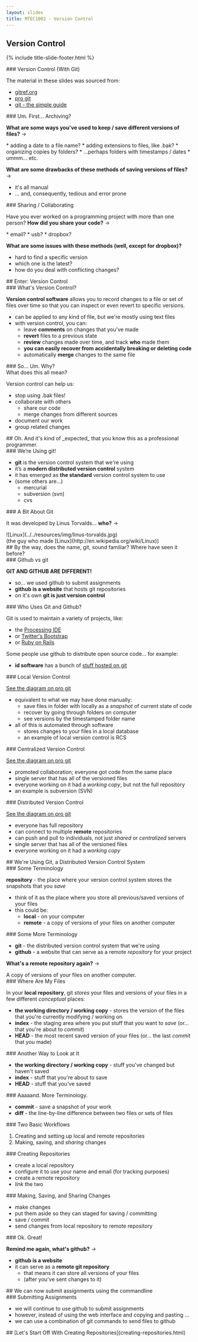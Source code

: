 ```yaml
---
layout: slides
title: MTEC1002 - Version Control 
---
```


<section markdown="block" class="title-slide">

# Version Control

{% include title-slide-footer.html %}
</section>


<section markdown="block">
### Version Control (With Git)

The material in these slides was sourced from:

* [gitref.org](http://gitref.org/)
* [pro git](http://git-scm.com/book/en/Getting-Started-About-Version-Control)
* [git - the simple guide](http://rogerdudler.github.io/git-guide/)
</section>

<section markdown="block">
### Um.  First... Archiving?

__What are some ways you've used to keep / save different versions of files?__ &rarr;

<div class="incremental" markdown="block">
* adding a date to a file name?
* adding extensions to files, like .bak?
* organizing copies by folders?
* ...perhaps folders with timestamps / dates
* ummm... etc.

__What are some drawbacks of these methods of saving versions of files?__ &rarr;

* it's all manual 
* ... and, consequently, tedious and error prone
</div>
</section>

<section markdown="block">
### Sharing / Collaborating

Have you ever worked on a programming project with more than one person?  __How did you share your code?__ &rarr;

<div class="incremental" markdown="block">
* email?
* usb?
* dropbox?

__What are some issues with these methods (well, except for dropbox)?__

* hard to find a specific version
* which one is the latest?
* how do you deal with conflicting changes?
</div>
</section>

<section markdown="block">
## Enter: Version Control
</section>

<section markdown="block">
### What's Version Control?

__Version control software__ allows you to record changes to a file or set of files over time so that you can inspect or even revert to specific versions.

* can be applied to any kind of file, but we're mostly using text files
* with version control, you can:
	* leave __comments__ on changes that you've made
	* __revert__ files to a previous state
	* __review__ changes made over time, and track __who__ made them
	* __you can easily recover from accidentally breaking or deleting code__
	* automatically __merge__ changes to the same file
</section>

<section markdown="block">
### So... Um.  Why?

<aside>What does this all mean?</aside>  

Version control can help us:

* stop using .bak files!
* collaborate with others 
	* share our code
	* merge changes from different sources
* document our work
* group related changes
</section>

<section markdown="block">
## Oh.  And it's kind of _expected_ that you know this as a professional programmer.
</section>

<section markdown="block">
###  We’re Using git!

* __git__ is the version control system that we're using
* it’s a __modern distributed version control__ system
* it has emerged as __the standard__ version control system to use
* (some others are...)
	* mercurial
	* subversion (svn)
	* cvs
</section>

<section markdown="block">
### A Bit About Git

It was developed by Linus Torvalds... __who?__ &rarr;

<div markdown="block" class="img-container">
![Linux](../../resources/img/linus-torvalds.jpg)
</div>

<div class="incremental" markdown="block">
(the guy who made [Linux](http://en.wikipedia.org/wiki/Linux))
</div>
</section>

<section markdown="block">
## By the way, does the name, git, sound familiar?  Where have seen it before?

</section>
<section markdown="block">
### Github vs git

__GIT AND GITHUB ARE DIFFERENT!__ 

* so... we used github to submit assignments
* __github is a website__ that hosts git repositories
* on it's own __git is just version control__

</section>

<section markdown="block">
### Who Uses Git and Github?

Git is used to maintain a variety of projects, like:

* the [Processing IDE](https://github.com/processing/processing)
* or [Twitter's Bootstrap](https://github.com/twbs/bootstrap)
* or [Ruby on Rails](https://github.com/rails/rails)

Some people use github to distribute open source code... for example:

* __id software__ has a bunch of [stuff hosted on git](https://github.com/id-Software)
</section>

<section markdown="block">
### Local Version Control

[See the diagram on pro git](http://git-scm.com/book/en/Getting-Started-About-Version-Control)

* equivalent to what we may have done manually:
	* save files in folder with locally as a _snapshot_ of current state of code
	* recover by going through folders on computer
	* see versions by the timestamped folder name
* all of this is automated through software
	* stores changes to your files in a local database
	* an example of local version control is RCS

</section>

<section markdown="block">
### Centralized Version Control

[See the diagram on pro git](http://git-scm.com/book/en/Getting-Started-About-Version-Control)

* promoted collaboration; everyone got code from the same place
* single server that has all of the versioned files
* everyone working on it had a _working copy_, but not the full repository
* an example is subversion (SVN)

</section>

<section markdown="block">
### Distributed Version Control

[See the diagram on pro git](http://git-scm.com/book/en/Getting-Started-About-Version-Control)

* everyone has full repository
* can connect to multiple __remote__ repositories 
* can push and pull to individuals, not just _shared_ or _centralized_ servers
* single server that has all of the versioned files
* everyone working on it had a _working copy_

</section>

<section markdown="block">
## We're Using Git, a Distributed Version Control System

</section>


<section markdown="block">
### Some Terminology

__repository__ - the place where your version control system stores the snapshots that you _save_

* think of it as the place where you store all previous/saved versions of your files
* this could be:
	* __local__ - on your computer
	* __remote__ - a copy of versions of your files on another computer
</section>

<section markdown="block">
### Some More Terminology

* __git__ - the distributed version control system that we're using
* __github__ - a website that can serve as a remote _repository_ for your project

__What's a remote repository again?__ &rarr;

<div class="incremental" markdown="block">
A copy of versions of your files on another computer.
</div>
</section>

<section markdown="block">
### Where Are My Files

In your __local repository__, git _stores_ your files and versions of your files in a few different _conceptual_ places:

* __the working directory / working copy__ - stores the version of the files that you're currently modifying / working on
* __index__ - the staging area where you put stuff that you want to _save_ (or... that you're about to _commit_)
* __HEAD__ - the most recent saved version of your files (or... the last _commit_ that you made)
</section>

<section markdown="block">
### Another Way to Look at It


* __the working directory / working copy__ - stuff you've changed but haven't saved
* __index__ - stuff that you're about to save
* __HEAD__ - stuff that you've saved
</section>

<section markdown="block">
### Aaaaand.  More Terminology.

* __commit__ - save a snapshot of your work
* __diff__ - the line-by-line difference between two files or sets of files
</section>

<section markdown="block">
### Two Basic Workflows

1. Creating and setting up local and remote repositories
2. Making, saving, and _sharing_ changes
</section>

<section markdown="block">
### Creating Repositories

* create a local repository
* configure it to use your name and email (for tracking purposes)
* create a remote repository
* _link_ the two
</section>

<section markdown="block">
### Making, Saving, and Sharing Changes

* make changes
* put them aside so they can staged for saving / committing
* save / commit
* send changes from local repository to remote repository
</section>

<section markdown="block">
### Ok.  Great!

__Remind me again, what's github?__ &rarr;

* __github is a website__ 
* it can serve as a __remote git repository__
	* that means it can store all versions of your files
	* (after you've sent changes to it)
</section>

<section markdown="block">
## We can now submit assignments using the commandline
</section>


<section markdown="block">
### Submitting Assignments

* we will continue to use github to submit assignments
* however, instead of using the web interface and copying and pasting ...
* we can use a combination of git commands to send files to github
</section>

<section markdown="block">
## [Let's Start Off With Creating Repositories](creating-repositories.html)
</section>
